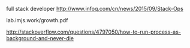 full stack developer
http://www.infoq.com/cn/news/2015/09/Stack-Ops

lab.imjs.work/growth.pdf


http://stackoverflow.com/questions/4797050/how-to-run-process-as-background-and-never-die
